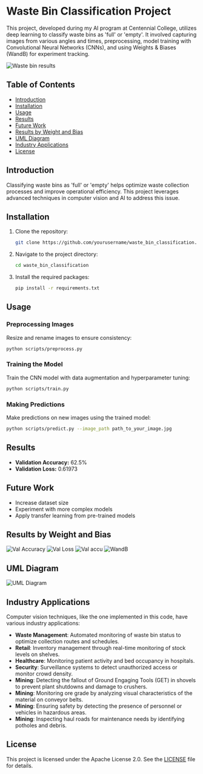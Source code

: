 # Waste Bin Classification Project

This project, developed during my AI program at Centennial College, utilizes deep learning to classify waste bins as 'full' or 'empty'. It involved capturing images from various angles and times, preprocessing, model training with Convolutional Neural Networks (CNNs), and using Weights & Biases (WandB) for experiment tracking.

![Waste bin results](ajax/images/waste_bin.png)

## Table of Contents
- [Introduction](#introduction)
- [Installation](#installation)
- [Usage](#usage)
- [Results](#results)
- [Future Work](#future-work)
- [Results by Weight and Bias](#results-by-weight-and-bias)
- [UML Diagram](#uml-diagram)
- [Industry Applications](#industry-applications)
- [License](#license)

## Introduction

Classifying waste bins as 'full' or 'empty' helps optimize waste collection processes and improve operational efficiency. This project leverages advanced techniques in computer vision and AI to address this issue.

## Installation

1. Clone the repository:
    ```bash
    git clone https://github.com/yourusername/waste_bin_classification.git
    ```
2. Navigate to the project directory:
    ```bash
    cd waste_bin_classification
    ```
3. Install the required packages:
    ```bash
    pip install -r requirements.txt
    ```

## Usage

### Preprocessing Images

Resize and rename images to ensure consistency:
```bash
python scripts/preprocess.py
```

### Training the Model

Train the CNN model with data augmentation and hyperparameter tuning:
```bash
python scripts/train.py
```

### Making Predictions

Make predictions on new images using the trained model:
```bash
python scripts/predict.py --image_path path_to_your_image.jpg
```

## Results

- **Validation Accuracy:** 62.5%
- **Validation Loss:** 0.61973

## Future Work

- Increase dataset size
- Experiment with more complex models
- Apply transfer learning from pre-trained models

## Results by Weight and Bias

![Val Accuracy](ajax/images/val_acuracy.png)
![Val Loss](ajax/images/val_loss.png)
![Val accu](ajax/images/val_accu.png)
![WandB](ajax/images/w&b.png)

## UML Diagram
![UML Diagram](ajax/images/diagram.png)

## Industry Applications

Computer vision techniques, like the one implemented in this code, have various industry applications:

- **Waste Management**: Automated monitoring of waste bin status to optimize collection routes and schedules.
- **Retail**: Inventory management through real-time monitoring of stock levels on shelves.
- **Healthcare**: Monitoring patient activity and bed occupancy in hospitals.
- **Security**: Surveillance systems to detect unauthorized access or monitor crowd density.
- **Mining**: Detecting the fallout of Ground Engaging Tools (GET) in shovels to prevent plant shutdowns and damage to crushers.
- **Mining**: Monitoring ore grade by analyzing visual characteristics of the material on conveyor belts.
- **Mining**: Ensuring safety by detecting the presence of personnel or vehicles in hazardous areas.
- **Mining**: Inspecting haul roads for maintenance needs by identifying potholes and debris.

## License

This project is licensed under the Apache License 2.0. See the [LICENSE](LICENSE) file for details.

